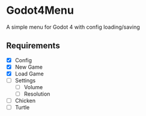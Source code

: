 # Godot4Menu
A simple menu for Godot 4 with config loading/saving


## Requirements
- [x] Config
- [x] New Game
- [x] Load Game
- [ ] Settings
  - [ ] Volume
  - [ ] Resolution
- [ ] Chicken
- [ ] Turtle